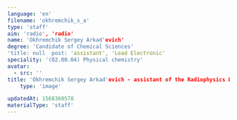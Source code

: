 ```yaml
---
language: 'en'
filename: 'okhremchik_s_a'
type: 'staff'
aim: 'radio', 'radio'
name: 'Okhremchik Sergey Arkad'evich'
degree: 'Candidate of Chemical Sciences'
'title: null  post: 'assistant', 'Lead Electronic'
speciality: '(02.00.04) Physical chemistry'
avatar:
  - src: ''
title: 'Okhremchik Sergey Arkad'evich - assistant of the Radiophysics Department'
    type: 'image'

updatedAt: 1568360578
materialType: 'staff'
---
```



